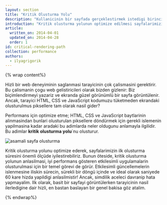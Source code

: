 ```yaml
---
layout: section
title: "Kritik Olusturma Yolu"
description: "Kullanicinin bir sayfada gerçeklestirmek istedigi birincil eylemle ilgili içerigin görüntülenmesine öncelik taniyarak kritik olusturma yolunu optimize etme."
introduction: "Kritik olusturma yolunun optimize edilmesi sayfalarimizin performansini iyilestirme açisindan kritik öneme sahiptir: Amacimiz, kullanicinin bir sayfada gerçeklestirmek istediginiz birincil eylemle ilgili içerige öncelik tanimak ve bu içerigi görüntülemektir."
article:
  written_on: 2014-04-01
  updated_on: 2014-04-28
  order: 1
id: critical-rendering-path
collection: performance
authors:
  - ilyagrigorik
---
```

{% wrap content%}

Hizli bir web deneyiminin saglanmasi tarayicinin çok çalismasini gerektirir. Bu çalismanin çogu web gelistiricileri olarak bizden gizlenir: Biz biçimlendirmeyi yazariz ve ekranda güzel görünümlü bir sayfa görüntülenir. Ancak, tarayici HTML, CSS ve JavaScript kodumuzu tüketmeden ekrandaki olusturulmus piksellere tam olarak nasil gider?

Performans için optimize etme; HTML, CSS ve JavaScript baytlarinin alinmasindan bunlari olusturulan piksellere döndürmek için gerekli islemenin yapilmasina kadar aradaki bu adimlarda neler oldugunu anlamayla ilgilidir. Bu adimlar **kritik olusturma yolu**`nu olusturur.

<img src="images/progressive-rendering.png" class="center" alt="asamali sayfa olusturma">

Kritik olusturma yolunu optimize ederek, sayfalarimizin ilk olusturma süresini önemli ölçüde iyilestirebiliriz. Bunun öteside, kritik olusturma yolunun anlasilmasi, iyi performans gösteren etkilesimli uygulamalarin olusturulmasi için bir temel görevi de görür. Etkilesimli güncellemelerin islenmesine iliskin sürecin, sürekli bir döngü içinde ve ideal olarak saniyede 60 kare hizda yapildigi anlasilmistir! Ancak, simdilik aceleci davranip hata yapmayalim. Ilk olarak, basit bir sayfayi görüntülerken tarayicinin nasil ilerledigine dair hizli, en bastan baslayan bir genel bakisa göz atalim.

{% endwrap%}

